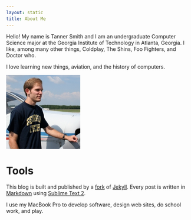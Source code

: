 ```yaml
---
layout: static
title: About Me
---
```


Hello! My name is Tanner Smith and I am an undergraduate Computer Science major at the Georgia Institute of Technology in Atlanta, Georgia. I like, among many other things, Coldplay, The Shins, Foo Fighters, and Doctor who.

I love learning new things, aviation, and the history of computers.

<img src="../images/profilePicture.jpg" alt="Picture of Myself" class="center"/>

# Tools

This blog is built and published by a [fork](https://github.com/Tanner/jekyll) of [Jekyll](http://jekyllrb.com/). Every post is written in [Markdown](http://daringfireball.net/projects/markdown/) using [Sublime Text 2](http://www.sublimetext.com/2).

I use my MacBook Pro to develop software, design web sites, do school work, and play.
